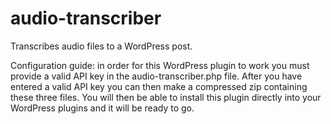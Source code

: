 # audio-transcriber
Transcribes audio files to a WordPress post.

Configuration guide: in order for this WordPress plugin to work you must provide a valid API key in the audio-transcriber.php file.
After you have entered a valid API key you can then make a compressed zip containing these three files. You will then be able to 
install this plugin directly into your WordPress plugins and it will be ready to go. 
